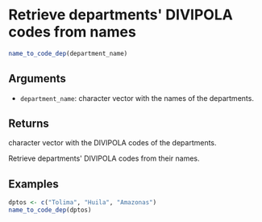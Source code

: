 # Retrieve departments' DIVIPOLA codes from names

```r
name_to_code_dep(department_name)
```

## Arguments

- `department_name`: character vector with the names of the departments.

## Returns

character vector with the DIVIPOLA codes of the departments.

Retrieve departments' DIVIPOLA codes from their names.

## Examples

```r
dptos <- c("Tolima", "Huila", "Amazonas")
name_to_code_dep(dptos)
```
